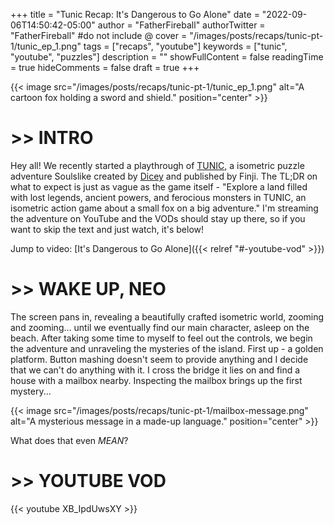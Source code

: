 +++
title = "Tunic Recap: It's Dangerous to Go Alone"
date = "2022-09-06T14:50:42-05:00"
author = "FatherFireball"
authorTwitter = "FatherFireball" #do not include @
cover = "/images/posts/recaps/tunic-pt-1/tunic_ep_1.png"
tags = ["recaps", "youtube"]
keywords = ["tunic", "youtube", "puzzles"]
description = ""
showFullContent = false
readingTime = true
hideComments = false
draft = true
+++

{{< image src="/images/posts/recaps/tunic-pt-1/tunic_ep_1.png" alt="A cartoon fox holding a sword and shield." position="center" >}}

# >> INTRO

Hey all! We recently started a playthrough of [TUNIC](https://tunicgame.com/), a isometric puzzle adventure Soulslike created by [Dicey](https://twitter.com/dicey) and published by Finji. The TL;DR on what to expect is just as vague as the game itself - "Explore a land filled with lost legends, ancient powers, and ferocious monsters in TUNIC, an isometric action game about a small fox on a big adventure." I'm streaming the adventure on YouTube and the VODs should stay up there, so if you want to skip the text and just watch, it's below!

Jump to video: [It's Dangerous to Go Alone]({{< relref "#-youtube-vod" >}})

# >> WAKE UP, NEO

The screen pans in, revealing a beautifully crafted isometric world, zooming and zooming... until we eventually find our main character, asleep on the beach. After taking some time to myself to feel out the controls, we begin the adventure and unraveling the mysteries of the island. First up - a golden platform. Button mashing doesn't seem to provide anything and I decide that we can't do anything with it. I cross the bridge it lies on and find a house with a mailbox nearby. Inspecting the mailbox brings up the first mystery...

{{< image src="/images/posts/recaps/tunic-pt-1/mailbox-message.png" alt="A mysterious message in a made-up language." position="center" >}}

What does that even _MEAN_? 

# >> YOUTUBE VOD

{{< youtube XB_IpdUwsXY >}}